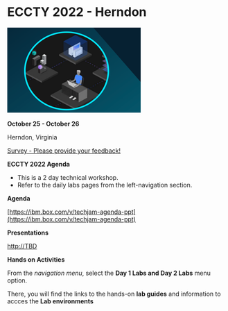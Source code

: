 # ECCTY 2022 - Herndon

![](images/techjam.png)


**October 25 - October 26** 

Herndon, Virginia

[Survey - Please provide your feedback!](https://www.surveygizmo.com/s3/7050751/2022-IBM-Expertise-Connect-Comes-to-You-Seminar-Herndon-VA)


**ECCTY 2022 Agenda**

  - This is a 2 day technical workshop.  
  - Refer to the daily labs pages from the left-navigation section.
  
  

**Agenda**

[https://ibm.box.com/v/techjam-agenda-ppt](https://ibm.box.com/v/techjam-agenda-ppt)


**Presentations**

[http://TBD](http://TBD)


**Hands on Activities**


From the _navigation menu_, select the **Day 1 Labs and Day 2 Labs** menu option.  

There, you will find the links to the hands-on **lab guides** and information to accces the **Lab environments** 



